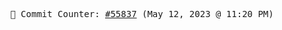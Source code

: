 <p align="center">
    <samp>
        📮 Commit Counter: <a href="https://github.com/Javascript-void0/Javascript-void0/commits/main">#55837</a> (May 12, 2023 @ 11:20 PM)
    </samp>
</p>